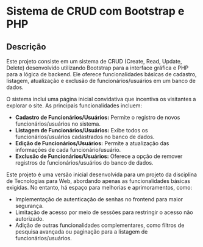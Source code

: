 # Sistema de CRUD com Bootstrap e PHP

## Descrição

Este projeto consiste em um sistema de CRUD (Create, Read, Update, Delete) desenvolvido utilizando Bootstrap para a interface gráfica e PHP para a lógica de backend. Ele oferece funcionalidades básicas de cadastro, listagem, atualização e exclusão de funcionários/usuários em um banco de dados.

O sistema inclui uma página inicial convidativa que incentiva os visitantes a explorar o site. As principais funcionalidades incluem:

- **Cadastro de Funcionários/Usuários:** Permite o registro de novos funcionários/usuários no sistema.
- **Listagem de Funcionários/Usuários:** Exibe todos os funcionários/usuários cadastrados no banco de dados.
- **Edição de Funcionários/Usuários:** Permite a atualização das informações de cada funcionário/usuário.
- **Exclusão de Funcionários/Usuários:** Oferece a opção de remover registros de funcionários/usuários do banco de dados.

Este projeto é uma versão inicial desenvolvida para um projeto da disciplina de Tecnologias para Web, abordando apenas as funcionalidades básicas exigidas. No entanto, há espaço para melhorias e aprimoramentos, como:

- Implementação de autenticação de senhas no frontend para maior segurança.
- Limitação de acesso por meio de sessões para restringir o acesso não autorizado.
- Adição de outras funcionalidades complementares, como filtros de pesquisa avançada ou paginação para a listagem de funcionários/usuários.


